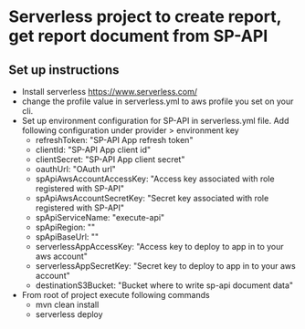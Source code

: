 # Serverless project to create report, get report document from SP-API

## Set up instructions
* Install serverless https://www.serverless.com/
* change the profile value in serverless.yml to aws profile you set on your cli.
* Set up environment configuration for SP-API in serverless.yml file. Add following configuration under provider > environment key
     * refreshToken: "SP-API App refresh token"
     * clientId: "SP-API App client id"
     * clientSecret: "SP-API App client secret"
     * oauthUrl: "OAuth url"
     * spApiAwsAccountAccessKey: "Access key associated with role registered with SP-API"
     * spApiAwsAccountSecretKey: "Secret key associated with role registered with SP-API"
     * spApiServiceName: "execute-api"
     * spApiRegion: ""
     * spApiBaseUrl: ""
     * serverlessAppAccessKey: "Access key to deploy to app in to your aws account"
     * serverlessAppSecretKey: "Secret key to deploy to app in to your aws account"
     * destinationS3Bucket: "Bucket where to write sp-api document data"
* From root of project execute following commands 
  * mvn clean install
  * serverless deploy


